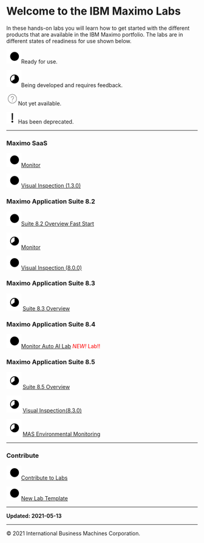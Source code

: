 # Welcome to the IBM Maximo Labs

In these hands-on labs you will learn how to get started with the different products that are available in the IBM Maximo 
portfolio.  The labs are in different states of readiness for use shown below.

 ![Ready](./img/readynew.png)Ready for use.
 
 ![Under Development](./img/under_development.png)Being developed and requires feedback.
 
 ![Not Started](./img/not_started.png)Not yet available.
 
 ![Deprecated](./img/deprecated.png)Has been deprecated. 

---
### Maximo SaaS

  ![Ready](./img/readynew.png)[Monitor](/monitor_saas/)  

  ![Ready](./img/readynew.png)[Visual Inspection (1.3.0)](/mvi_saas/)  


### Maximo Application Suite 8.2

  ![Ready](./img/readynew.png)[Suite 8.2 Overview Fast Start](/apm_fs21/)  

  ![Under Development: ](./img/under_development.png)[Monitor](/monitor_8.2/)  

  ![Ready](./img/readynew.png)[Visual Inspection (8.0.0)](/mvi_8.2/)  

### Maximo Application Suite 8.3

  ![Under Development: ](./img/under_development.png) [Suite 8.3 Overview](/mas_8.3/) 

### Maximo Application Suite 8.4

  ![Ready](./img/readynew.png)[Monitor Auto AI Lab](/monitor_autoai_8.4/) <span style="color:red">*NEW!* Lab!!</span>  

### Maximo Application Suite 8.5

  ![Under Development: ](./img/under_development.png) [Suite 8.5 Overview](/mas_8.5/) 

  ![Under Development: ](./img/under_development.png) [Visual Inspection(8.3.0)](/mvi_8.4/)

  ![Under Development: ](./img/under_development.png) [MAS Environmental Monitoring](/sustain_mas/)

---

### Contribute

  ![Ready](./img/readynew.png)[Contribute to Labs](/contribute/)  

  ![Ready](./img/readynew.png)[New Lab Template](/template_1.0/)  

---

**Updated: 2021-05-13**

---
© 2021 International Business Machines Corporation.

